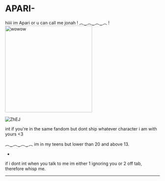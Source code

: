 # APARI-
hiiii im Apari or u can call me jonah !
︵‿︵‿︵‿︵
!<img width="283" alt="wowow" src="https://github.com/Aparie/APARI-/assets/118179879/920efa04-57eb-40e4-9748-7014d9b93d6d">





![ZhEJ](https://github.com/Aparie/APARI-/assets/118179879/0ac348df-3610-4648-9457-0fc9956c9c09)




int if you're in the same fandom but dont ship whatever character i am with yours <3


︵‿︵‿︵‿︵
im in my teens but lower than 20 and above 13.


+
if i dont int when you talk to me im either 1 ignoring you or 2 off tab, therefore whisp me.
- - - - - -

